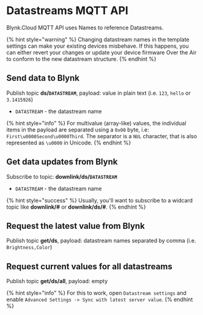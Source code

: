 # Datastreams MQTT API

Blynk.Cloud MQTT API uses Names to reference Datastreams.

{% hint style="warning" %}
Changing datastream names in the template settings can make your existing devices misbehave.
If this happens, you can either revert your changes or update your device firmware Over the Air
to conform to the new datastream structure.
{% endhint %}

## Send data to Blynk

Publish topic **ds/`DATASTREAM`**, payload: value in plain text (i.e. `123`, `hello` or `3.1415926`)

- `DATASTREAM` - the datastream name

{% hint style="info" %}
For multivalue (array-like) values, the individual items in the payload are separated using a `0x00` byte, i.e: `First\u0000Second\u0000Third`.
The separator is a `NUL` character, that is also represented as `\u0000` in Unicode.
{% endhint %}

## Get data updates from Blynk

Subscribe to topic: **downlink/ds/`DATASTREAM`**

- `DATASTREAM` - the datastream name

{% hint style="success" %}
Usually, you'll want to subscribe to a widcard topic like **downlink/#** or **downlink/ds/#**.
{% endhint %}

## Request the latest value from Blynk

Publish topic **get/ds**, payload: datastream names separated by comma (i.e. `Brightness,Color`)

## Request current values for all datastreams

Publish topic **get/ds/all**, payload: empty

{% hint style="info" %}
For this to work, open `Datastream settings` and enable `Advanced Settings -> Sync with latest server value`.
{% endhint %}
